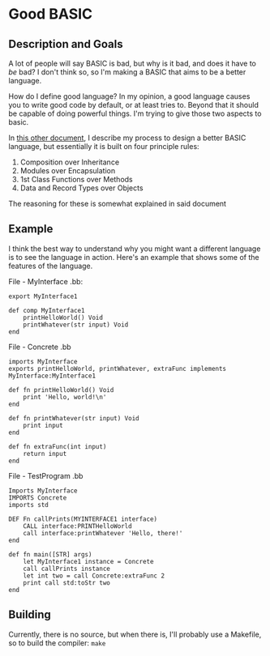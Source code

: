 # Good BASIC

## Description and Goals

A lot of people will say BASIC is bad, but why is it bad, and does it have to *be* bad? I don't think so, so I'm making a BASIC that aims to be a better language.

How do I define good language? In my opinion, a good language causes you to write good code by default, or at least tries to. Beyond that it should be capable of doing powerful things. I'm trying to give those two aspects to basic.

In [this other document](./docs/better-basic.md), I describe my process to design a better BASIC language, but essentially it is built on four principle rules:

1. Composition over Inheritance
2. Modules over Encapsulation
3. 1st Class Functions over Methods
4. Data and Record Types over Objects

The reasoning for these is somewhat explained in said document

## Example

I think the best way to understand why you might want a different language is to see the language in action. Here's an example that shows some of the features of the language.

File - MyInterface .bb:
```
export MyInterface1

def comp MyInterface1
    printHelloWorld() Void
    printWhatever(str input) Void
end
```

File - Concrete .bb
```
imports MyInterface
exports printHelloWorld, printWhatever, extraFunc implements MyInterface:MyInterface1

def fn printHelloWorld() Void
    print 'Hello, world!\n'
end

def fn printWhatever(str input) Void
    print input
end

def fn extraFunc(int input)
    return input
end
```

File - TestProgram .bb
```
Imports MyInterface
IMPORTS Concrete
imports std

DEF Fn callPrints(MYINTERFACE1 interface)
    CALL interface:PRINTHelloWorld
    call interface:printWhatever 'Hello, there!'
end

def fn main([STR] args)
    let MyInterface1 instance = Concrete
    call callPrints instance
    let int two = call Concrete:extraFunc 2
    print call std:toStr two
end
```

## Building

Currently, there is no source, but when there is, I'll probably use a Makefile, so to build the compiler: `make`
